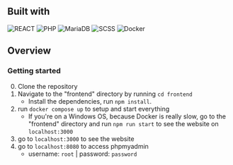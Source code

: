 ## Built with

![REACT](https://img.shields.io/badge/REACT-323330?style=for-the-badge&logo=react)
![PHP](https://img.shields.io/badge/PHP-323330?style=for-the-badge&logo=php)
![MariaDB](https://img.shields.io/badge/MariaDB-323330?style=for-the-badge&logo=mariadb)
![SCSS](https://img.shields.io/badge/SCSS-323330?style=for-the-badge&logo=sass)
![Docker](https://img.shields.io/badge/Docker-323330?style=for-the-badge&logo=docker)

## Overview

### Getting started

0. Clone the repository
1. Navigate to the "frontend" directory by running `cd frontend`
   - Install the dependencies, run `npm install`.
2. run `docker compose up` to setup and start everything
   - If you're on a Windows OS, because Docker is really slow, go to the "frontend" directory and run `npm run start` to see the website on `localhost:3000`
3. go to `localhost:3000` to see the website
4. go to `localhost:8080` to access phpmyadmin
    - username: `root` | password: `password`